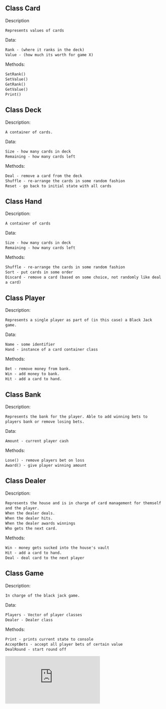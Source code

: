 
## Class Card


Description

	Represents values of cards

Data:

	Rank - (where it ranks in the deck)
	Value - (how much its worth for game X)

Methods:

	SetRank()
	SetValue()
	GetRank()
	GetValue()
	Print()
## Class Deck

Description:

	A container of cards.
	
Data:

	Size - how many cards in deck
	Remaining - how many cards left
Methods:

	Deal - remove a card from the deck
	Shuffle - re-arrange the cards in some random fashion
	Reset - go back to initial state with all cards
	
## Class Hand

Description:

	A container of cards
	
Data:

	Size - how many cards in deck
	Remaining - how many cards left

Methods:

	Shuffle - re-arrange the cards in some random fashion
	Sort - put cards in some order
	Discard - remove a card (based on some choice, not randomly like deal a card)

## Class Player

Description:

	Represents a single player as part of (in this case) a Black Jack game.
Data:

	Name - some identifier
	Hand - instance of a card container class

Methods:

	Bet - remove money from bank.
	Win - add money to bank.
	Hit - add a card to hand.
## Class Bank
Description:

	Represents the bank for the player. Able to add winning bets to players bank or remove losing bets.
Data:

	Amount - current player cash
	
Methods:

	Lose() - remove players bet on loss
	Award() - give player winning amount
	
## Class Dealer

Description:

	Represents the house and is in charge of card management for themself and the player.
	When the dealer deals.
	When the dealer hits.
	When the dealer awards winnings
	Who gets the next card.
	
Methods:

	Win - money gets sucked into the house's vault
	Hit - add a card to hand.
	Deal - deal card to the next player
	
	
## Class Game

Description:

	In charge of the black jack game.
	

Data:

	Players - Vector of player classes
	Dealer - Dealer class

Methods:

	Print - prints current state to console
	AcceptBets - accept all player bets of certain value
	DealRound - start round off

![Alt Text](https://github.com/Rosseronii/2143-OOP-Ditto/blob/master/Assignments/P02/blackjack%20(1).pdf)
